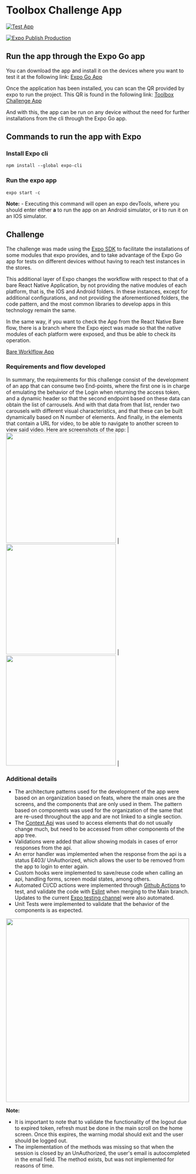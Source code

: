 # Toolbox Challenge App

[![Test App](https://github.com/CesarRivasP/toolbox-challenge/actions/workflows/test-app.yml/badge.svg?branch=main)](https://github.com/CesarRivasP/toolbox-challenge/actions/workflows/test-app.yml)

[![Expo Publish Production](https://github.com/CesarRivasP/toolbox-challenge/actions/workflows/publish-prod.yml/badge.svg?branch=main)](https://github.com/CesarRivasP/toolbox-challenge/actions/workflows/publish-prod.yml)

## Run the app through the Expo Go app
You can download the app and install it on the devices where you want to test it at the following link:
[Expo Go App](https://expo.dev/client)

Once the application has been installed, you can scan the QR provided by expo to run the project. This QR is found in the following link:
[Toolbox Challenge App](https://expo.dev/@cesarrivas10/ToolboxChallenge?release-channel=toolbox-challenge)

And with this, the app can be run on any device without the need for further installations from the cli through the Expo Go app.

## Commands to run the app with Expo
### Install Expo cli

    npm install --global expo-cli

### Run the expo app

    expo start -c

**Note:**
	- Executing this command will open an expo devTools, where you should enter either **a** to run the app on an Android simulator, or **i** to run it on an IOS simulator.

## Challenge
The challenge was made using the  [Expo SDK](https://docs.expo.dev/) to facilitate the installations of some modules that expo provides, and to take advantage of the Expo Go app for tests on different devices without having to reach test instances in the stores.

This additional layer of Expo changes the workflow with respect to that of a bare React Native Application, by not providing the native modules of each platform, that is, the IOS and Android folders. In these instances, except for additional configurations, and not providing the aforementioned folders, the code pattern, and the most common libraries to develop apps in this technology remain the same.

In the same way, if you want to check the App from the React Native Bare flow, there is a branch where the Expo eject was made so that the native modules of each platform were exposed, and thus be able to check its operation.

[Bare Worklflow App](https://github.com/CesarRivasP/toolbox-challenge/tree/rn-bare)

### Requirements and flow developed
In summary, the requirements for this challenge consist of the development of an app that can consume two End-points, where the first one is in charge of emulating the behavior of the Login when returning the access token, and a dynamic header so that the second endpoint based on these data can obtain the list of carrousels. And with that data from that list, render two carousels with different visual characteristics, and that these can be built dynamically based on N number of elements. And finally, in the elements that contain a URL for video, to be able to navigate to another screen to view said video.
Here are screenshots of the app:
| <img src="https://user-images.githubusercontent.com/31055680/156285583-e71979b3-1259-41c3-ab8e-4668ceb669dc.png" width="300"/>     | <img src="https://user-images.githubusercontent.com/31055680/156285737-8af963f7-f47b-4d1c-a59e-da9388b654c1.png" width="300"/>     |  <img src="https://user-images.githubusercontent.com/31055680/156285822-747cd8ed-9dc6-481f-a7bf-7d2417adec48.png" width="300"/>     |

### Additional details
* The architecture patterns used for the development of the app were based on an organization based on feats, where the main ones are the screens, and the components that are only used in them. The pattern based on components was used for the organization of the same that are re-used throughout the app and are not linked to a single section.
* The [Context Api](https://es.reactjs.org/docs/context.html) was used to access elements that do not usually change much, but need to be accessed from other components of the app tree.
* Validations were added that allow showing modals in cases of error responses from the api.
* An error handler was implemented when the response from the api is a status E403/ UnAuthorized, which allows the user to be removed from the app to login to enter again.
* Custom hooks were implemented to save/reuse code when calling an api, handling forms, screen modal states, among others.
* Automated CI/CD actions were implemented through  [Github Actions](https://github.com/features/actions) to test, and validate the code with [Eslint](https://eslint.org/) when merging to the Main branch. Updates to the current [Expo testing channel](https://expo.dev/@cesarrivas10/ToolboxChallenge?release-channel=toolbox-challenge) were also automated.
* Unit Tests were implemented to validate that the behavior of the components is as expected.

<img src="https://user-images.githubusercontent.com/31055680/156288264-82907683-c840-41c2-8d3f-9a4eaa08ae1e.png" width="500"/>

**Note:**
* It is important to note that to validate the functionality of the logout due to expired token, refresh must be done in the main scroll on the home screen. Once this expires, the warning modal should exit and the user should be logged out.
* The implementation of the methods was missing so that when the session is closed by an UnAuthorized, the user's email is autocompleted in the email field. The method exists, but was not implemented for reasons of time.
